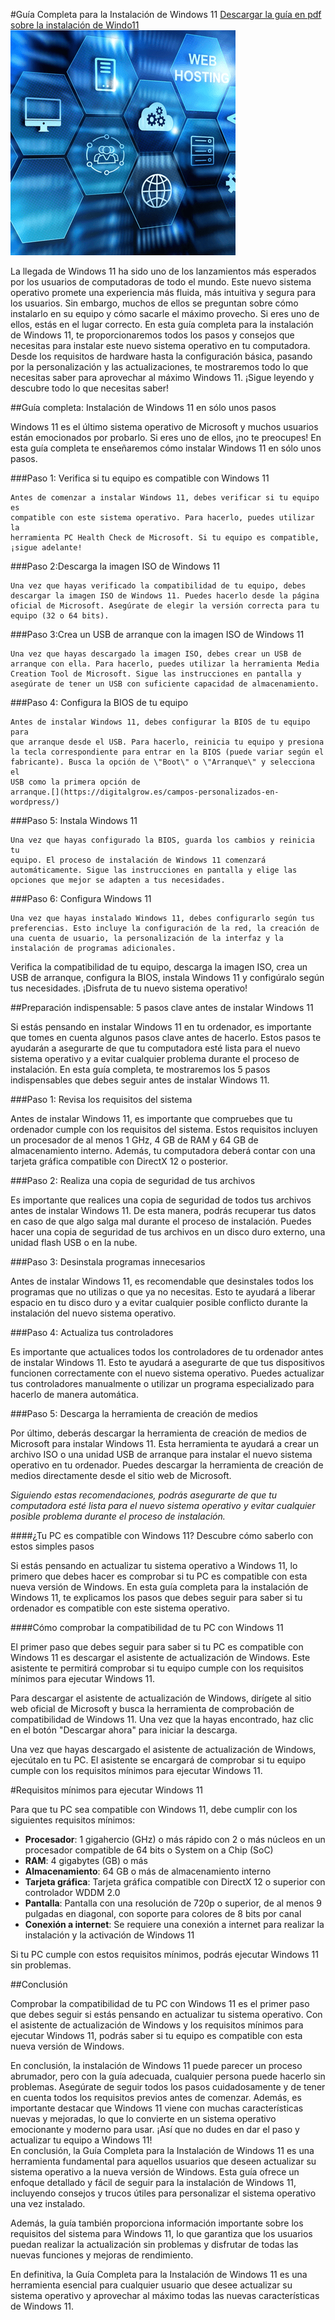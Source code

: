 #Guía Completa para la Instalación de Windows 11
[Descargar la guía en pdf sobre la instalación de Windo11](W11.pdf)
![](image1.png)

La llegada de Windows 11 ha sido uno de los lanzamientos más esperados
por los usuarios de computadoras de todo el mundo. Este nuevo sistema
operativo promete una experiencia más fluida, más intuitiva y segura
para los usuarios. Sin embargo, muchos de ellos se preguntan sobre cómo
instalarlo en su equipo y cómo sacarle el máximo provecho. Si eres uno
de ellos, estás en el lugar correcto. En esta guía completa para la
instalación de Windows 11, te proporcionaremos todos los pasos y
consejos que necesitas para instalar este nuevo sistema operativo en tu
computadora. Desde los requisitos de hardware hasta la configuración
básica, pasando por la personalización y las actualizaciones, te
mostraremos todo lo que necesitas saber para aprovechar al máximo
Windows 11. ¡Sigue leyendo y descubre todo lo que necesitas saber!

##Guía completa: Instalación de Windows 11 en sólo unos pasos

Windows 11 es el último sistema operativo de Microsoft y muchos usuarios
están emocionados por probarlo. Si eres uno de ellos, ¡no te preocupes!
En esta guía completa te enseñaremos cómo instalar Windows 11 en sólo
unos pasos.

###Paso 1: Verifica si tu equipo es compatible con Windows 11
```
Antes de comenzar a instalar Windows 11, debes verificar si tu equipo es
compatible con este sistema operativo. Para hacerlo, puedes utilizar la
herramienta PC Health Check de Microsoft. Si tu equipo es compatible,
¡sigue adelante!
```

###Paso 2:Descarga la imagen ISO de Windows 11 
```
Una vez que hayas verificado la compatibilidad de tu equipo, debes
descargar la imagen ISO de Windows 11. Puedes hacerlo desde la página
oficial de Microsoft. Asegúrate de elegir la versión correcta para tu
equipo (32 o 64 bits).
```

###Paso 3:Crea un USB de arranque con la imagen ISO de Windows 11 
```
Una vez que hayas descargado la imagen ISO, debes crear un USB de
arranque con ella. Para hacerlo, puedes utilizar la herramienta Media
Creation Tool de Microsoft. Sigue las instrucciones en pantalla y
asegúrate de tener un USB con suficiente capacidad de almacenamiento.
```

###Paso 4: Configura la BIOS de tu equipo
```
Antes de instalar Windows 11, debes configurar la BIOS de tu equipo para
que arranque desde el USB. Para hacerlo, reinicia tu equipo y presiona
la tecla correspondiente para entrar en la BIOS (puede variar según el
fabricante). Busca la opción de \"Boot\" o \"Arranque\" y selecciona el
USB como la primera opción de
arranque.[](https://digitalgrow.es/campos-personalizados-en-wordpress/)
```

###Paso 5: Instala Windows 11
```
Una vez que hayas configurado la BIOS, guarda los cambios y reinicia tu
equipo. El proceso de instalación de Windows 11 comenzará
automáticamente. Sigue las instrucciones en pantalla y elige las
opciones que mejor se adapten a tus necesidades.
```

###Paso 6: Configura Windows 11
```
Una vez que hayas instalado Windows 11, debes configurarlo según tus
preferencias. Esto incluye la configuración de la red, la creación de
una cuenta de usuario, la personalización de la interfaz y la
instalación de programas adicionales.
```

Verifica la compatibilidad de tu equipo, descarga la imagen ISO, crea un
USB de arranque, configura la BIOS, instala Windows 11 y configúralo
según tus necesidades. ¡Disfruta de tu nuevo sistema operativo!

##Preparación indispensable: 5 pasos clave antes de instalar Windows 11

Si estás pensando en instalar Windows 11 en tu ordenador, es importante
que tomes en cuenta algunos pasos clave antes de hacerlo. Estos pasos te
ayudarán a asegurarte de que tu computadora esté lista para el nuevo
sistema operativo y a evitar cualquier problema durante el proceso de
instalación. En esta guía completa, te mostraremos los 5 pasos
indispensables que debes seguir antes de instalar Windows 11.

###Paso 1: Revisa los requisitos del sistema

Antes de instalar Windows 11, es importante que compruebes que tu
ordenador cumple con los requisitos del sistema. Estos requisitos
incluyen un procesador de al menos 1 GHz, 4 GB de RAM y 64 GB de
almacenamiento interno. Además, tu computadora deberá contar con una
tarjeta gráfica compatible con DirectX 12 o posterior.

###Paso 2: Realiza una copia de seguridad de tus archivos

Es importante que realices una copia de seguridad de todos tus archivos
antes de instalar Windows 11. De esta manera, podrás recuperar tus datos
en caso de que algo salga mal durante el proceso de instalación. Puedes
hacer una copia de seguridad de tus archivos en un disco duro externo,
una unidad flash USB o en la nube.

###Paso 3: Desinstala programas innecesarios

Antes de instalar Windows 11, es recomendable que desinstales todos los
programas que no utilizas o que ya no necesitas. Esto te ayudará a
liberar espacio en tu disco duro y a evitar cualquier posible conflicto
durante la instalación del nuevo sistema operativo.

###Paso 4: Actualiza tus controladores

Es importante que actualices todos los controladores de tu ordenador
antes de instalar Windows 11. Esto te ayudará a asegurarte de que tus
dispositivos funcionen correctamente con el nuevo sistema operativo.
Puedes actualizar tus controladores manualmente o utilizar un programa
especializado para hacerlo de manera automática.

###Paso 5: Descarga la herramienta de creación de medios

Por último, deberás descargar la herramienta de creación de medios de
Microsoft para instalar Windows 11. Esta herramienta te ayudará a crear
un archivo ISO o una unidad USB de arranque para instalar el nuevo
sistema operativo en tu ordenador. Puedes descargar la herramienta de
creación de medios directamente desde el sitio web de Microsoft.

*Siguiendo estas recomendaciones, podrás asegurarte de que tu computadora
esté lista para el nuevo sistema operativo y evitar cualquier posible
problema durante el proceso de instalación.*

####¿Tu PC es compatible con Windows 11? Descubre cómo saberlo con estos simples pasos

Si estás pensando en actualizar tu sistema operativo a Windows 11, lo
primero que debes hacer es comprobar si tu PC es compatible con esta
nueva versión de Windows. En esta guía completa para la instalación de
Windows 11, te explicamos los pasos que debes seguir para saber si tu
ordenador es compatible con este sistema operativo.

####Cómo comprobar la compatibilidad de tu PC con Windows 11

El primer paso que debes seguir para saber si tu PC es compatible con
Windows 11 es descargar el asistente de actualización de Windows. Este
asistente te permitirá comprobar si tu equipo cumple con los requisitos
mínimos para ejecutar Windows 11.

Para descargar el asistente de actualización de Windows, dirígete al
sitio web oficial de Microsoft y busca la herramienta de comprobación de
compatibilidad de Windows 11. Una vez que la hayas encontrado, haz clic
en el botón \"Descargar ahora\" para iniciar la descarga.

Una vez que hayas descargado el asistente de actualización de Windows,
ejecútalo en tu PC. El asistente se encargará de comprobar si tu equipo
cumple con los requisitos mínimos para ejecutar Windows 11.

#Requisitos mínimos para ejecutar Windows 11

Para que tu PC sea compatible con Windows 11, debe cumplir con los
siguientes requisitos mínimos:


-   **Procesador**: 1 gigahercio (GHz) o más rápido con 2 o más núcleos en
    un procesador compatible de 64 bits o System on a Chip (SoC)
-   **RAM**: 4 gigabytes (GB) o más
-   **Almacenamiento**: 64 GB o más de almacenamiento interno
-   **Tarjeta gráfica**: Tarjeta gráfica compatible con DirectX 12 o
    superior con controlador WDDM 2.0
-   **Pantalla**: Pantalla con una resolución de 720p o superior, de al
    menos 9 pulgadas en diagonal, con soporte para colores de 8 bits por
    canal
-   **Conexión a internet**: Se requiere una conexión a internet para
    realizar la instalación y la activación de Windows 11

Si tu PC cumple con estos requisitos mínimos, podrás ejecutar Windows 11
sin problemas.


##Conclusión

Comprobar la compatibilidad de tu PC con Windows 11 es el primer paso
que debes seguir si estás pensando en actualizar tu sistema operativo.
Con el asistente de actualización de Windows y los requisitos mínimos
para ejecutar Windows 11, podrás saber si tu equipo es compatible con
esta nueva versión de Windows.

En conclusión, la instalación de Windows 11 puede parecer un proceso
abrumador, pero con la guía adecuada, cualquier persona puede hacerlo
sin problemas. Asegúrate de seguir todos los pasos cuidadosamente y de
tener en cuenta todos los requisitos previos antes de comenzar. Además,
es importante destacar que Windows 11 viene con muchas características
nuevas y mejoradas, lo que lo convierte en un sistema operativo
emocionante y moderno para usar. ¡Así que no dudes en dar el paso y
actualizar tu equipo a Windows 11!\
En conclusión, la Guía Completa para la Instalación de Windows 11 es una
herramienta fundamental para aquellos usuarios que deseen actualizar su
sistema operativo a la nueva versión de Windows. Esta guía ofrece un
enfoque detallado y fácil de seguir para la instalación de Windows 11,
incluyendo consejos y trucos útiles para personalizar el sistema
operativo una vez instalado.

Además, la guía también proporciona información importante sobre los
requisitos del sistema para Windows 11, lo que garantiza que los
usuarios puedan realizar la actualización sin problemas y disfrutar de
todas las nuevas funciones y mejoras de rendimiento.

En definitiva, la Guía Completa para la Instalación de Windows 11 es una
herramienta esencial para cualquier usuario que desee actualizar su
sistema operativo y aprovechar al máximo todas las nuevas
características de Windows 11.

